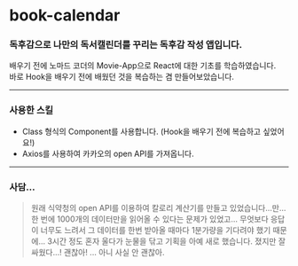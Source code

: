 # book-calendar

### 독후감으로 나만의 독서캘린더를 꾸리는 독후감 작성 앱입니다.

배우기 전에 노마드 코더의 Movie-App으로 React에 대한 기초를 학습하였습니다.<br>
바로 Hook을 배우기 전에 배웠던 것을 복습하는 겸 만들어보았습니다.

<hr>

### 사용한 스킬

- Class 형식의 Component를 사용합니다. (Hook을 배우기 전에 복습하고 싶었어요!)
- Axios를 사용하여 카카오의 open API를 가져옵니다.

<hr>

### 사담...

> 원래 식약청의 open API를 이용하여 칼로리 계산기를 만들고 있었습니다...만... 한 번에 1000개의 데이터만을 읽어올 수 있다는 문제가 있었고... 무엇보다 응답이 너무도 느려서 그 데이터를 한번 받아올 때마다 1분가량을 기다려야 했기 때문에... 3시간 정도 혼자 울다가 눈물을 닦고 기획을 아예 새로 했습니다. 졌지만 잘 싸웠다...! 괜찮아! ... 아니 사실 안 괜찮아.
